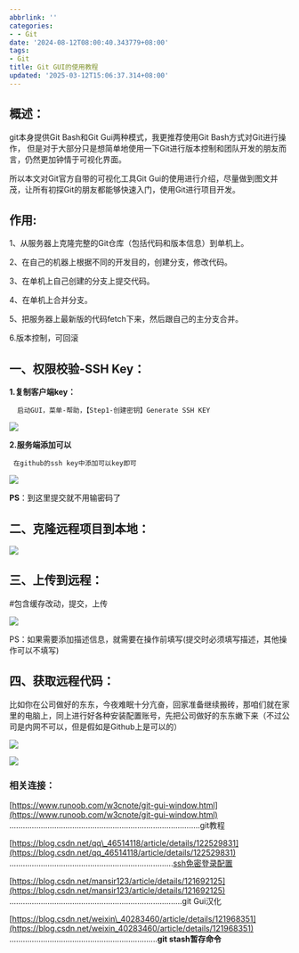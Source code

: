 ```yaml
---
abbrlink: ''
categories:
- - Git
date: '2024-08-12T08:00:40.343779+08:00'
tags:
- Git
title: Git GUI的使用教程
updated: '2025-03-12T15:06:37.314+08:00'
---
```

## 概述：

git本身提供Git Bash和Git Gui两种模式，我更推荐使用Git Bash方式对Git进行操作， 但是对于大部分只是想简单地使用一下Git进行版本控制和团队开发的朋友而言，仍然更加钟情于可视化界面。

所以本文对Git官方自带的可视化工具Git Gui的使用进行介绍，尽量做到图文并茂，让所有初探Git的朋友都能够快速入门，使用Git进行项目开发。

## 作用:

1、从服务器上克隆完整的Git仓库（包括代码和版本信息）到单机上。

2、在自己的机器上根据不同的开发目的，创建分支，修改代码。

3、在单机上自己创建的分支上提交代码。

4、在单机上合并分支。

5、把服务器上最新版的代码fetch下来，然后跟自己的主分支合并。

6.版本控制，可回滚

## **一、权限校验-SSH Key：**

**1.复制客户端key：**

      启动GUI，菜单-帮助，【Step1-创建密钥】Generate SSH KEY

![](https://gcore.jsdelivr.net/gh/alist1314/picture@main/pic/202503121505055.png)

 **2.服务端添加可以**

     在github的ssh key中添加可以key即可

![](https://gcore.jsdelivr.net/gh/alist1314/picture@main/pic/202503121505056.png)

**PS**：到这里提交就不用输密码了

## 二、克隆远程项目到本地：

![](https://gcore.jsdelivr.net/gh/alist1314/picture@main/pic/202503121505057.png)

## 三、上传到远程：

#包含缓存改动，提交，上传

![](https://gcore.jsdelivr.net/gh/alist1314/picture@main/pic/202503121505058.png)

 PS：如果需要添加描述信息，就需要在操作前填写(提交时必须填写描述，其他操作可以不填写)

## **四、获取远程代码：**

比如你在公司做好的东东，今夜难眠十分亢奋，回家准备继续搬砖，那咱们就在家里的电脑上，同上进行好各种安装配置账号，先把公司做好的东东嫩下来（不过公司是内网不可以，但是假如是Github上是可以的）

![](https://gcore.jsdelivr.net/gh/alist1314/picture@main/pic/202503121505059.png)

![](https://gcore.jsdelivr.net/gh/alist1314/picture@main/pic/202503121505060.png)

### 相关连接：

[https://www.runoob.com/w3cnote/git-gui-window.html](https://www.runoob.com/w3cnote/git-gui-window.html) .....................................................................................git教程

[https://blog.csdn.net/qq\_46514118/article/details/122529831](https://blog.csdn.net/qq_46514118/article/details/122529831) .........................................................................[ssh免密登录配置](https://blog.csdn.net/xingxiupaioxue/article/details/125066433)

[https://blog.csdn.net/mansir123/article/details/121692125](https://blog.csdn.net/mansir123/article/details/121692125) .............................................................................git Gui汉化

[https://blog.csdn.net/weixin\_40283460/article/details/121968351](https://blog.csdn.net/weixin_40283460/article/details/121968351) ..................................................................**git stash暂存命令**

